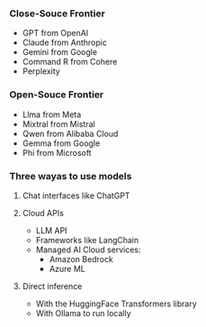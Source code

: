 
### Close-Souce Frontier

- GPT from OpenAI
- Claude from Anthropic
- Gemini from Google
- Command R from Cohere
- Perplexity

### Open-Souce Frontier

- Llma from Meta
- Mixtral from Mistral
- Qwen from Alibaba Cloud
- Gemma from Google
- Phi from Microsoft

### Three wayas to use models

1. Chat interfaces like ChatGPT

2. Cloud APIs
    - LLM API
    - Frameworks like LangChain
    - Managed AI Cloud services:
        - Amazon Bedrock
        - Azure ML

3. Direct inference
    - With the HuggingFace Transformers library
    - With Ollama to run locally